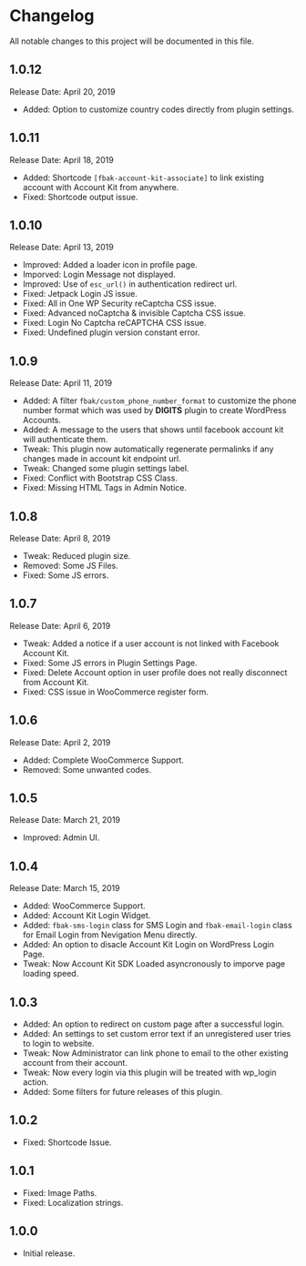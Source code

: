 # Changelog
All notable changes to this project will be documented in this file.

## 1.0.12
Release Date: April 20, 2019

* Added: Option to customize country codes directly from plugin settings.

## 1.0.11
Release Date: April 18, 2019

* Added: Shortcode `[fbak-account-kit-associate]` to link existing account with Account Kit from anywhere.
* Fixed: Shortcode output issue.

## 1.0.10
Release Date: April 13, 2019

* Improved: Added a loader icon in profile page.
* Imporved: Login Message not displayed.
* Improved: Use of `esc_url()` in authentication redirect url.
* Fixed: Jetpack Login JS issue.
* Fixed: All in One WP Security reCaptcha CSS issue.
* Fixed: Advanced noCaptcha & invisible Captcha CSS issue.
* Fixed: Login No Captcha reCAPTCHA CSS issue.
* Fixed: Undefined plugin version constant error.

## 1.0.9
Release Date: April 11, 2019

* Added: A filter `fbak/custom_phone_number_format` to customize the phone number format which was used by **DIGITS** plugin to create WordPress Accounts.
* Added: A message to the users that shows until facebook account kit will authenticate them.
* Tweak: This plugin now automatically regenerate permalinks if any changes made in account kit endpoint url.
* Tweak: Changed some plugin settings label.
* Fixed: Conflict with Bootstrap CSS Class.
* Fixed: Missing HTML Tags in Admin Notice.

## 1.0.8
Release Date: April 8, 2019

* Tweak: Reduced plugin size.
* Removed: Some JS Files.
* Fixed: Some JS errors.

## 1.0.7
Release Date: April 6, 2019

* Tweak: Added a notice if a user account is not linked with Facebook Account Kit.
* Fixed: Some JS errors in Plugin Settings Page.
* Fixed: Delete Account option in user profile does not really disconnect from Account Kit.
* Fixed: CSS issue in WooCommerce register form.

## 1.0.6
Release Date: April 2, 2019

* Added: Complete WooCommerce Support.
* Removed: Some unwanted codes.

## 1.0.5
Release Date: March 21, 2019

* Improved: Admin UI.

## 1.0.4
Release Date: March 15, 2019

* Added: WooCommerce Support.
* Added: Account Kit Login Widget.
* Added: `fbak-sms-login` class for SMS Login and `fbak-email-login` class for Email Login from Nevigation Menu directly.
* Added: An option to disacle Account Kit Login on WordPress Login Page.
* Tweak: Now Account Kit SDK Loaded asyncronously to imporve page loading speed.

## 1.0.3

* Added: An option to redirect on custom page after a successful login.
* Added: An settings to set custom error text if an unregistered user tries to login to website.
* Tweak: Now Administrator can link phone to email to the other existing account from their account.
* Tweak: Now every login via this plugin will be treated with wp_login action.
* Added: Some filters for future releases of this plugin.

## 1.0.2

* Fixed: Shortcode Issue.

## 1.0.1

* Fixed: Image Paths.
* Fixed: Localization strings.

## 1.0.0

* Initial release.

